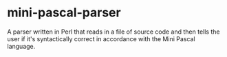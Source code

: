 # mini-pascal-parser
A parser written in Perl that reads in a file of source code and then tells the user if it's syntactically correct in accordance with the Mini Pascal language. 
